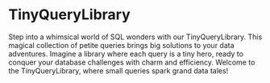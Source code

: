 # TinyQueryLibrary
Step into a whimsical world of SQL wonders with our TinyQueryLibrary. This magical collection of petite queries brings big solutions to your data adventures. Imagine a library where each query is a tiny hero, ready to conquer your database challenges with charm and efficiency. Welcome to the TinyQueryLibrary, where small queries spark grand data tales!
